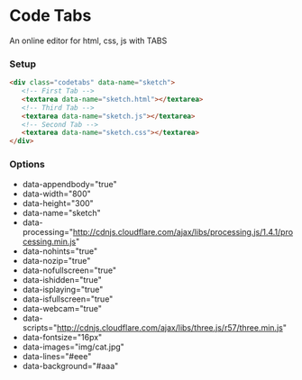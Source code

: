 # Code Tabs

An online editor for html, css, js with TABS

### Setup

```html
<div class="codetabs" data-name="sketch">
   <!-- First Tab -->
   <textarea data-name="sketch.html"></textarea>
   <!-- Third Tab -->
   <textarea data-name="sketch.js"></textarea>
   <!-- Second Tab -->
   <textarea data-name="sketch.css"></textarea>
</div>
```

### Options

- data-appendbody="true"
- data-width="800"
- data-height="300"
- data-name="sketch"
- data-processing="http://cdnjs.cloudflare.com/ajax/libs/processing.js/1.4.1/processing.min.js"
- data-nohints="true"
- data-nozip="true"
- data-nofullscreen="true"
- data-ishidden="true"
- data-isplaying="true"
- data-isfullscreen="true"
- data-webcam="true"
- data-scripts="http://cdnjs.cloudflare.com/ajax/libs/three.js/r57/three.min.js"
- data-fontsize="16px"
- data-images="img/cat.jpg"
- data-lines="#eee"
- data-background="#aaa"


